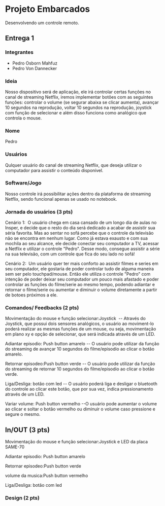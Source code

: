 # Projeto Embarcados

Desenvolvendo um controle remoto.

## Entrega 1

### Integrantes

- Pedro Osborn Mahfuz
- Pedro Von Dannecker

### Ideia

Nosso dispositivo será de aplicação, ele irá controlar certas funções no canal de streaming Netflix, iremos implementar botões com as seguintes funções: controlar o volume (se segurar abaixa se clicar aumenta), avançar 10 segundos na reprodução, voltar 10 segundos na reprodução, joystick com função de selecionar e além disso funciona como analógico que controla o mouse. 

### Nome

Pedro

### Usuários 

Qulquer usuário do canal de streaming Netflix, que deseja utilizar o computador para assistir o conteúdo disponível.

### Software/Jogo 

Nosso controle irá possibilitar ações dentro da plataforma de streaming Netflix, sendo funcional apenas se usado no notebook.  

### Jornada do usuários (3 pts)

<!-- Descreva ao menos duas jornadas de usuários distintos, é para caprichar! -->
Cenário 1: 
  O usuário chega em casa cansado de um longo dia de aulas no Insper, e decide que o resto do dia será dedicado a acabar de assistir sua séria favorita. Mas ao sentar no sofá percebe que o controle da televisão não se encontra em nenhum lugar. Como já estava exausto e com sua mochila ao seu alcance, ele decide conectar seu computador a TV, acessar a Netflix e utilizar o controle "Pedro". Desse modo, consegue assistir a série na sua televisão, com um controle que fica do seu lado no sofá!
  
  
Cenário 2: 
  Um usuário quer ter mais conforto ao assistir filmes e series em seu computador, ele gostaria de poder controlar tudo de alguma maneira sem ser pelo touchpad/mouse. Então ele utiliza o controle "Pedro" com intenção de poder deixar seu computador um pouco mais afastado e poder controlar as funções do filme/serie ao mesmo tempo, podendo adiantar e retornar o filme/serie ou aumentar e diminuir o volume diretamente a partir de botoes próximos a ele. 

### Comandos/ Feedbacks (2 pts)

<!-- 
Quais são os comandos/ operacões possíveis do seu controle?

Quais os feedbacks que seu controle vai fornecer ao usuário?
-->
Movimentação do mouse e função selecionar:Joystick
 -- Através do Joystick, que possui dois sensores analógicos, o usuário ao moviment-lo poderá realizar as mesmas funções de um mouse, ou seja, movimentação em plano xy e opção de selecionar, que será indicada através de um LED.
 
 
Adiantar episodio: Push button amarelo
-- O usuário pode utilizar da função do streaming de avançar 10 segundos do filme/episodio ao clicar o botão amarelo.


Retornar episodeo:Push button verde
-- O usuário pode utilizar da função do streaming de retornar 10 segundos do filme/episodio ao clicar o botão verde.


Liga/Desliga: botão com led
-- O usuário poderá liga e desligar o bluetooth do controle ao clicar este botão, que por sua vez, indica pressionamento através de um LED.


Variar volume: Push button vermelho
--O usuário pode aumentar o volume ao clicar e soltar o botão vermelho ou diminuir o volume caso pressione e segure o mesmo.



## In/OUT (3 pts)

<!--
Para cada Comando/ Feedback do seu controle, associe qual sensores/ atuadores pretende utilizar? Faca em formato de lista, exemplo:

- Avanca música: Push button amarelo
- Volume da música: Fita de LED indicando potência do som
-->
Movimentação do mouse e função selecionar:Joystick e LED da placa SAME-70


Adiantar episodio: Push button amarelo


Retornar episodeo:Push button verde


volume da musica:Push button vermelho


Liga/Desliga: botão com led




### Design (2 pts)

<!--
Faca um esboco de como seria esse controle (vai ter uma etapa que terão que detalhar melhor isso).
-->
